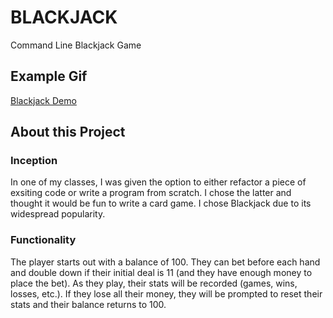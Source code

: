 # BLACKJACK
Command Line Blackjack Game

## Example Gif
[Blackjack Demo](Blackjack.gif)

## About this Project
### Inception
In one of my classes, I was given the option to either refactor a piece of exsiting code or write a program from scratch.  I chose the latter and thought it would be fun to write a card game.  I chose Blackjack due to its widespread popularity.

### Functionality
The player starts out with a balance of 100.  They can bet before each hand and double down if their initial deal is 11 (and they have enough money to place the bet).  As they play, their stats will be recorded (games, wins, losses, etc.).  If they lose all their money, they will be prompted to reset their stats and their balance returns to 100.
